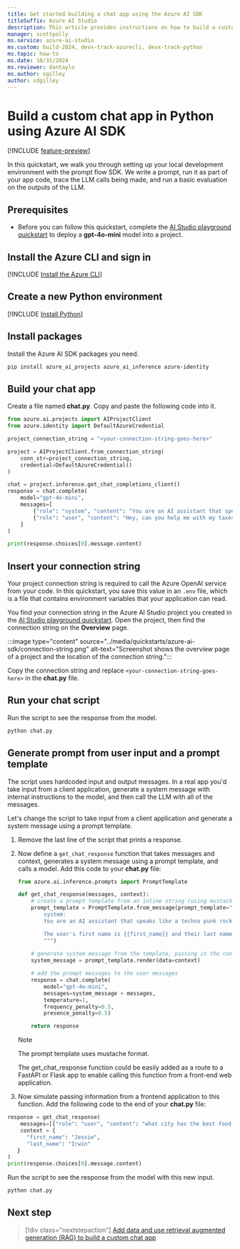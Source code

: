 ```yaml
---
title: Get started building a chat app using the Azure AI SDK
titleSuffix: Azure AI Studio
description: This article provides instructions on how to build a custom chat app in Python using the Azure AI SDK.
manager: scottpolly
ms.service: azure-ai-studio
ms.custom: build-2024, devx-track-azurecli, devx-track-python
ms.topic: how-to
ms.date: 10/31/2024
ms.reviewer: dantaylo
ms.author: sgilley
author: sdgilley
---
```


# Build a custom chat app in Python using Azure AI SDK

[!INCLUDE [feature-preview](../includes/feature-preview.md)]

In this quickstart, we walk you through setting up your local development environment with the prompt flow SDK. We write a prompt, run it as part of your app code, trace the LLM calls being made, and run a basic evaluation on the outputs of the LLM.

## Prerequisites

* Before you can follow this quickstart, complete the [AI Studio playground quickstart](../quickstarts/get-started-playground.md) to deploy a **gpt-4o-mini** model into a project.

## Install the Azure CLI and sign in 

[!INCLUDE [Install the Azure CLI](../includes/install-cli.md)]

## Create a new Python environment

[!INCLUDE [Install Python](../includes/install-python.md)]

## Install packages

Install the Azure AI SDK packages you need.

```bash
pip install azure_ai_projects azure_ai_inference azure-identity 
```

## Build your chat app

Create a file named **chat.py**.  Copy and paste the following code into it.

```python
from azure.ai.projects import AIProjectClient
from azure.identity import DefaultAzureCredential

project_connection_string = "<your-connection-string-goes-here>"

project = AIProjectClient.from_connection_string(
    conn_str=project_connection_string,
    credential=DefaultAzureCredential()
)

chat = project.inference.get_chat_completions_client()
response = chat.complete(
    model="gpt-4o-mini",
    messages=[
        {"role": "system", "content": "You are an AI assistant that speaks like a techno punk rocker from 2350. Be cool but not too cool. Ya dig?"},
        {"role": "user", "content": "Hey, can you help me with my taxes? I'm a freelancer."},
    ]
)

print(response.choices[0].message.content)
```

## Insert your connection string

Your project connection string is required to call the Azure OpenAI service from your code. In this quickstart, you save this value in an `.env` file, which is a file that contains environment variables that your application can read. 

You find your connection string in the Azure AI Studio project you created in the [AI Studio playground quickstart](../quickstarts/get-started-playground.md).  Open the project, then find the connection string on the **Overview** page.  

:::image type="content" source="../media/quickstarts/azure-ai-sdk/connection-string.png" alt-text="Screenshot shows the overview page of a project and the location of the connection string.":::

Copy the connection string and replace `<your-connection-string-goes-here>` in the **chat.py** file.

## Run your chat script

Run the script to see the response from the model.

```bash
python chat.py
```

## Generate prompt from user input and a prompt template

The script uses hardcoded input and output messages. In a real app you'd take input from a client application, generate a system message with internal instructions to the model, and then call the LLM with all of the messages.

Let's change the script to take input from a client application and generate a system message using a prompt template.

1.  Remove the last line of the script that prints a response.

1. Now define a `get_chat_response` function that takes messages and context, generates a system message using a prompt template, and calls a model.  Add this code to your **chat.py** file:

    ```python
    from azure.ai.inference.prompts import PromptTemplate

    def get_chat_response(messages, context):
        # create a prompt template from an inline string (using mustache syntax)
        prompt_template = PromptTemplate.from_message(prompt_template="""
            system:
            You are an AI assistant that speaks like a techno punk rocker from 2350. Be cool but not too cool. Ya dig? Refer to the user by their first name, try to work their last name into a pun.

            The user's first name is {{first_name}} and their last name is {{last_name}}.
            """)
        
        # generate system message from the template, passing in the context as variables
        system_message = prompt_template.render(data=context)

        # add the prompt messages to the user messages
        response = chat.complete(
            model="gpt-4o-mini", 
            messages=system_message + messages,
            temperature=1,
            frequency_penalty=0.5,
            presence_penalty=0.5)

        return response
    ```

    > [!NOTE]
    > The prompt template uses mustache format.

    The get_chat_response function could be easily added as a route to a FastAPI or Flask app to enable calling this function from a front-end web application.

1. Now simulate passing information from a frontend application to this function.  Add the following code to the end of your **chat.py** file:

```python
response = get_chat_response(
    messages=[{"role": "user", "content": "what city has the best food in the world?"}],
    context = {
      "first_name": "Jessie",
      "last_name": "Irwin"
   }
)
print(response.choices[0].message.content)
```

Run the script to see the response from the model with this new input.

```bash
python chat.py
```


## Next step

> [!div class="nextstepaction"]
> [Add data and use retrieval augmented generation (RAG) to build a custom chat app](../tutorials/copilot-sdk-build-rag.md)

